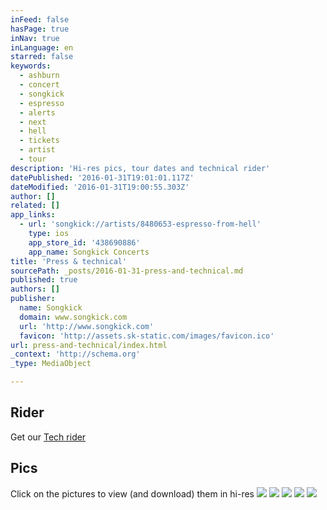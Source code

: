 ```yaml
---
inFeed: false
hasPage: true
inNav: true
inLanguage: en
starred: false
keywords:
  - ashburn
  - concert
  - songkick
  - espresso
  - alerts
  - next
  - hell
  - tickets
  - artist
  - tour
description: 'Hi-res pics, tour dates and technical rider'
datePublished: '2016-01-31T19:01:01.117Z'
dateModified: '2016-01-31T19:00:55.303Z'
author: []
related: []
app_links:
  - url: 'songkick://artists/8480653-espresso-from-hell'
    type: ios
    app_store_id: '438690886'
    app_name: Songkick Concerts
title: 'Press & technical'
sourcePath: _posts/2016-01-31-press-and-technical.md
published: true
authors: []
publisher:
  name: Songkick
  domain: www.songkick.com
  url: 'http://www.songkick.com'
  favicon: 'http://assets.sk-static.com/images/favicon.ico'
url: press-and-technical/index.html
_context: 'http://schema.org'
_type: MediaObject

---
```

## Rider

Get our [Tech rider][0]

## Pics

Click on the pictures to view (and download) them in hi-res
![](https://the-grid-user-content.s3-us-west-2.amazonaws.com/bb87e26d-79c5-465e-a3f1-05b567417c40.jpg)
![](https://the-grid-user-content.s3-us-west-2.amazonaws.com/a6d26ae4-efbb-481b-82d3-f53dc1e7cd02.jpg)
![](https://the-grid-user-content.s3-us-west-2.amazonaws.com/30e304dd-f8ad-44a1-a986-af227a14ab4d.jpg)
![](https://the-grid-user-content.s3-us-west-2.amazonaws.com/d9201ceb-8388-4b7c-930d-db407f2530c6.jpg)
![](https://the-grid-user-content.s3-us-west-2.amazonaws.com/c214af2d-d7e9-46a5-8ee8-bb000ec39989.jpg)

[0]: http://booking.cheesecom.com/efh/Stageplan-patchlist-efh.pdf